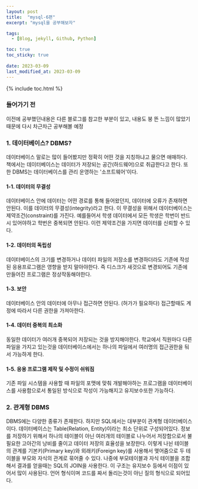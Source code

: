 ```yaml
---
layout: post
title:  "mysql-6편"
excerpt: "mysql을 공부해보자"

tags:
  - [Blog, jekyll, Github, Python]

toc: true
toc_sticky: true
 
date: 2023-03-09
last_modified_at: 2023-03-09
---
```

{% include toc.html %}

### 들어가기 전
이전에 공부했던내용은 다른 블로그를 참고한 부분이 있고, 내용도 붕 뜬 느낌이 많았기 때문에 다시 차근차근 공부해볼 예정

### 1. 데이터베이스? DBMS?
데이터베이스 말로는 많이 들어봤지만 정확히 어떤 것을 지칭하냐고 물으면 애매하다.
책에서는 데이터베이스는 데이터가 저장되는 공간(하드웨어)으로 취급한다고 한다.
또한 DBMS는 데이터베이스를 관리 운영하는 '소프트웨어'이다.

#### 1-1. 데이터의 무결성
데이터베이스 안에 데이터는 어떤 경로를 통해 들어왔던지, 데이터에 오류가 존재하면 안된다.
이를 데이터의 무결성(integrity)라고 한다. 이 무결성을 위해서 데이터베이스는 제약조건(constraint)를 가진다.
예를들어서 학생 데이터에서 모든 학생은 학번이 반드시 있어야하고 학번은 중복되면 안된다. 이런 제약조건을 가지면 데이터를 신뢰할 수 있다.

#### 1-2. 데이터의 독립성
데이터베이스의 크기를 변경하거나 데이터 파일의 저장소를 변경하더라도 기존에 작성된 응용프로그램은 영향을 받지 말아야한다.
즉 디스크가 새것으로 변경되어도 기존에 만들어진 프로그램은 정상작동해야한다.

#### 1-3. 보안
데이터베이스 안의 데이터에 아무나 접근하면 안된다. (허가가 필요하다) 접근할때도 계정에 따라서 다른 권한을 가져아한다.

#### 1-4. 데이터 중복의 최소화
동일한 데이터가 여러개 중복되어 저장되는 것을 방지해야한다.
학교에서 직원마다 다른 파일을 가지고 있는것을 데이터베이스에서는 하나의 파일에서 여러명의 접근권한을 둬서 가능하게 한다.

#### 1-5. 응용 프로그램 제작 및 수정이 쉬워짐
기존 파일 시스템을 사용할 때 파일의 포맷에 맞춰 개발해야하는 프로그램을 데이터베이스를 사용함으로서 통일된 방식으로 작성이 가능해지고 유지보수또한 가능하다.

### 2. 관계형 DBMS
DBMS에는 다양한 종류가 존재한다. 하지만 SQL에서는 대부분이 관계형 데이터베이스이다. 
데이터베이스는 Table(Relation, Entity)이라는 최소 단위로 구성되어있다. 
정보를 저장하기 위해서 하나의 테이블이 아닌 여러개의 테이블로 나누어서 저장함으로서 불필요한 고아간의 낭비를 줄이고 데이터 저장의 효율성을 보장한다.
이렇게 나뉜 테이블의 관계를 기본키(Primary key)와 외래키(Foreign key)를 사용해서 맺어줌으로 두 테이블을 부모와 자식의 관계로 묶어줄 수 있다.
나중에 부모테이블과 자식 테이블을 조합해서 결과를 얻을때는 SQL의 JOIN을 사용한다. 이 구조는 유지보수 등에서 이점이 있어서 많이 사용된다.
언어 형식이며 코드를 짜서 돌리는것이 아닌 질의 형식으로 되어있다.

